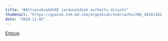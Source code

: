 ```yaml
---
title: "#AltsasukoakASKE jardunaldiak aurkeztu dituzte"
thumbnail: "https://guaixe.tok-md.com/argazkiak/vnd/cache/286_20181102_Altsasukoak_Aske_jardunaldien_aurkezpena_3_GURASOAK_content.jpg"
date: "2018-11-02"
---
```

[Entzun](https://guaixe.eus/altsasu/1541171866866-altsasukoakaske-jardunaldiak-aurkeztu-dituzte)
